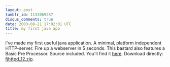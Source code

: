 ```yaml
---
layout: post
tumblr_id: 1133069287
disqus_comments: true
date: 2003-08-21 17:02:01 UTC
title: my first java app
---
```


I've made my first useful java application. A minimal, platform independent HTTP-server. Fire up a webserver in 5 seconds. This bastard also features a Basic Pre Processor. Source included. You'll find it <a href="misc.apps.asp">here</a>. Download directly: <a href="etc/apps/fjhttpd_12.zip">fjhttpd_12.zip</a>.
